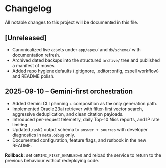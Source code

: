 # Changelog

All notable changes to this project will be documented in this file.

## [Unreleased]
- Canonicalized live assets under `app/apex/` and `db/schema/` with documentation refresh.
- Archived dated backups into the structured `archive/` tree and published a manifest of moves.
- Added repo hygiene defaults (.gitignore, .editorconfig, cspell workflow) and README polish.

## 2025-09-10 – Gemini-first orchestration
- Added Gemini CLI planning + composition as the only generation path.
- Implemented Oracle 23ai retriever with filter-first vector search, aggressive deduplication, and clean citation payloads.
- Introduced per-request telemetry, daily Top-10 Miss reports, and IP rate limiting.
- Updated `/ask2` output schema to `answer + sources` with developer diagnostics in `meta.debug` only.
- Documented configuration, feature flags, and runbook in the new README.

**Rollback:** set `GEMINI_FIRST_ENABLED=0` and reload the service to return to the previous behaviour without redeploying code.
